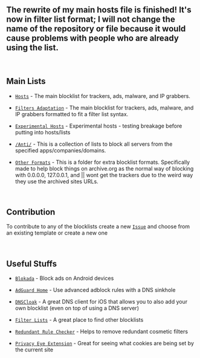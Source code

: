 ## The rewrite of my main hosts file is finished! It's now in filter list format; I will not change the name of the repository or file because it would cause problems with people who are already using the list.

<br>

## Main Lists

* [`Hosts`](https://raw.githubusercontent.com/Cybo1927/Hosts/master/Hosts) - The main blocklist for trackers, ads, malware, and IP grabbers.

* [`Filters Adaptation`](https://raw.githubusercontent.com/Cybo1927/Hosts/master/Filters%20Adaptation) - The main blocklist for trackers, ads, malware, and IP grabbers formatted to fit a filter list syntax.

* [`Experimental Hosts`](https://raw.githubusercontent.com/Cybo1927/Hosts/master/Experimental%20Hosts) - Experimental hosts - testing breakage before putting into hosts/lists

* [`/Anti/`](https://github.com/Cybo1927/Hosts/tree/master/Anti) - This is a collection of lists to block all servers from the specified apps/companies/domains.

* [`Other Formats`](https://github.com/Cybo1927/Hosts/tree/master/Other%20Formats) - This is a folder for extra blocklist formats. Specifically made to help block things on archive.org as the normal way of blocking with 0.0.0.0, 127.0.0.1, and || wont get the trackers due to the weird way they use the archived sites URLs.

<br>

## Contribution
To contribute to any of the blocklists create a new [`Issue`](https://github.com/Cybo1927/Hosts/issues/new/choose) and choose from an existing template or create a new one

<br>

## Useful Stuffs
* [`Blokada`](https://blokada.org) - Block ads on Android devices

* [`AdGuard Home`](https://github.com/AdguardTeam/AdGuardHome) - Use advanced adblock rules with a DNS sinkhole

* [`DNSCloak`](https://apps.apple.com/us/app/dnscloak-secure-dns-client/id1452162351) - A great DNS client for iOS that allows you to also add your own blocklist (even on top of using a DNS server)

* [`Filter Lists`](https://filterlists.com) - A great place to find other blocklists

* [`Redundant Rule Checker`](https://abpvn.com/ruleChecker/redundantRuleChecker.html) - Helps to remove  redundant cosmetic filters

* [`Privacy Eye Extension`](https://github.com/Dan-inpooling/Privacy-eye) - Great for seeing what cookies are being set by the current site

